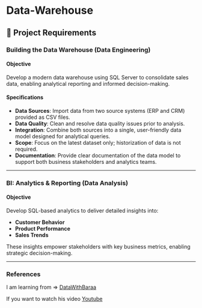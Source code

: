 # Data-Warehouse


## 🚀 Project Requirements

### Building the Data Warehouse (Data Engineering)

#### Objective
Develop a modern data warehouse using SQL Server to consolidate sales data, enabling analytical reporting and informed decision-making.

#### Specifications
- **Data Sources**: Import data from two source systems (ERP and CRM) provided as CSV files.
- **Data Quality**: Clean and resolve data quality issues prior to analysis.
- **Integration**: Combine both sources into a single, user-friendly data model designed for analytical queries.
- **Scope**: Focus on the latest dataset only; historization of data is not required.
- **Documentation**: Provide clear documentation of the data model to support both business stakeholders and analytics teams.

---

### BI: Analytics & Reporting (Data Analysis)

#### Objective
Develop SQL-based analytics to deliver detailed insights into:
- **Customer Behavior**
- **Product Performance**
- **Sales Trends**

These insights empower stakeholders with key business metrics, enabling strategic decision-making. 

---
### References

I am learning from => [DataWithBaraa][project-def]

If you want to watch his video [Youtube][youtube-def]


[youtube-def]: https://www.youtube.com/watch?v=9GVqKuTVANE&ab_channel=DatawithBaraa
[project-def]: https://github.com/DataWithBaraa/sql-data-warehouse-project